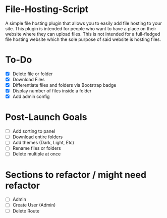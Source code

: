 # File-Hosting-Script

A simple file hosting plugin that allows you to easily add file hosting to your site. This plugin is intended for people who want to have a place on their website where they can upload files. This is not intended for a full-fledged file hosting website which the sole purpose of said website is hosting files.

# To-Do

- [x] Delete file or folder
- [x] Download Files
- [x] Differentiate files and folders via Bootstrap badge
- [x] Display number of files inside a folder
- [x] Add admin config

# Post-Launch Goals

- [ ] Add sorting to panel
- [ ] Download entire folders
- [ ] Add themes (Dark, Light, Etc)
- [ ] Rename files or folders
- [ ] Delete multiple at once

# Sections to refactor / might need refactor

- [ ] Admin
- [ ] Create User (Admin)
- [ ] Delete Route